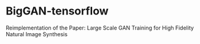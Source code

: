 # BigGAN-tensorflow
Reimplementation of the Paper: Large Scale GAN Training for High Fidelity Natural Image Synthesis
